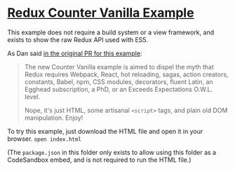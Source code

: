 # [Redux Counter Vanilla Example](https://redux.js.org/introduction/examples)

This example does not require a build system or a view framework, and exists to show the raw Redux API used with ES5.

As Dan said [in the original PR for this example]():

> The new Counter Vanilla example is aimed to dispel the myth that Redux requires Webpack, React, hot reloading, sagas, action creators, constants, Babel, npm, CSS modules, decorators, fluent Latin, an Egghead subscription, a PhD, or an Exceeds Expectations O.W.L. level.
>
> Nope, it's just HTML, some artisanal `<script>` tags, and plain old DOM manipulation. Enjoy!

To try this example, just download the HTML file and open it in your browser. `open index.html`

(The `package.json` in this folder only exists to allow using this folder as a CodeSandbox embed, and is not required to run the HTML file.)
